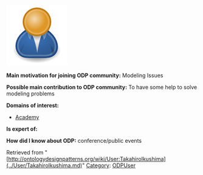 [![Image:ODPUser.png](../images/a/a6/ODPUser.png)](../Image/ODPUser.png.md "Image:ODPUser.png")




  





__Main motivation for joining ODP community:__ Modeling Issues


__Possible main contribution to ODP community:__ To have some help to solve modeling problems


__Domains of interest:__



* [Academy](../Community/Academy.md "Community:Academy")


__Is expert of:__


  

__How did I know about ODP:__ conference/public events






Retrieved from "[http://ontologydesignpatterns.org/wiki/User:TakahiroIkushima](../User/TakahiroIkushima.md)"
 [Category](http://ontologydesignpatterns.org/wiki/Special:Categories "Special:Categories"): [ODPUser](../Category/ODPUser.md "Category:ODPUser")